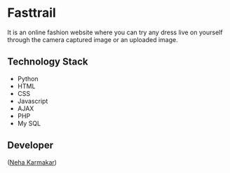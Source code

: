 # Fasttrail
It is an online fashion website where you can try any dress live on yourself through the camera captured image or an uploaded image.

## Technology Stack
- Python
- HTML
- CSS
- Javascript
- AJAX
- PHP
- My SQL

## Developer 
([Neha Karmakar](https://github.com/neha2117))
